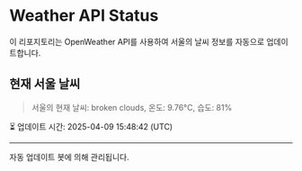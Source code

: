
# Weather API Status

이 리포지토리는 OpenWeather API를 사용하여 서울의 날씨 정보를 자동으로 업데이트합니다.

## 현재 서울 날씨
> 서울의 현재 날씨: broken clouds, 온도: 9.76°C, 습도: 81%

⏳ 업데이트 시간: 2025-04-09 15:48:42 (UTC)

---
자동 업데이트 봇에 의해 관리됩니다.
